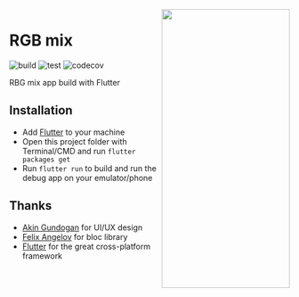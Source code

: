 <img align="right"  src="https://user-images.githubusercontent.com/52353861/199533077-3d0762d4-4af5-4a2e-b9cd-9e9b403b07cd.gif" height="500" width="230">

# RGB mix

![build](https://github.com/hunghv-dev/rgb_mix/actions/workflows/build.yml/badge.svg)
![test](https://github.com/hunghv-dev/rgb_mix/actions/workflows/test.yml/badge.svg)
![codecov](https://codecov.io/gh/hunghv-dev/rgb_mix/branch/develop/graph/badge.svg?token=qzFRFZTevc)

RBG mix app build with Flutter

## Installation

- Add [Flutter](https://flutter.dev/docs/get-started/install) to your machine
- Open this project folder with Terminal/CMD and run `flutter packages get`
- Run `flutter run` to build and run the debug app on your emulator/phone

## Thanks

- [Akin Gundogan](https://www.behance.net/gallery/99233987/RGB-mix) for UI/UX design
- [Felix Angelov](https://github.com/felangel) for bloc library
- [Flutter](https://flutter.dev) for the great cross-platform framework